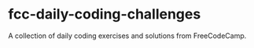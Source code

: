 # fcc-daily-coding-challenges
A collection of daily coding exercises and solutions from FreeCodeCamp.
